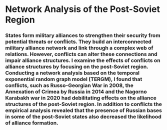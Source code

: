 <h1>Network Analysis of the Post-Soviet Region</h1>
<h3>
States form military alliances to strengthen their security from potential threats or conflicts. They build an interconnected military alliance network and link through a complex web of relations. However, conflicts can alter these connections and impair alliance structures. I examine the effects of conflicts on alliance structures by focusing on the post-Soviet region. Conducting a network analysis based on the temporal exponential random graph model (TERGM), I found that conflicts, such as Russo-Georgian War in 2008, the Annexation of Crimea by Russia in 2014 and the Nagorno Karabakh war in 2020 had debilitating effects on the alliance structures of the post-Soviet region. In addition to conflicts the empirical analysis revealed that the presence of Russian bases in some of the post-Soviet states also decreased the likelihood of alliance formation.</h3>
